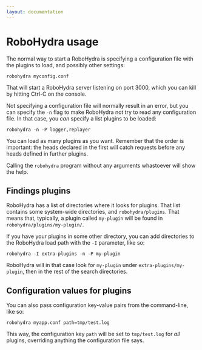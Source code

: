```yaml
---
layout: documentation
---
```

RoboHydra usage
===============

The normal way to start a RoboHydra is specifying a configuration file
with the plugins to load, and possibly other settings:

    robohydra myconfig.conf

That will start a RoboHydra server listening on port 3000, which you
can kill by hitting Ctrl-C on the console.

Not specifying a configuration file will normally result in an error,
but you can specify the `-n` flag to make RoboHydra not try to read
any configuration file. In that case, you _can_ specify a list plugins
to be loaded:

    robohydra -n -P logger,replayer

You can load as many plugins as you want. Remember that the order is
important: the heads declared in the first will catch requests before
any heads defined in further plugins.

Calling the `robohydra` program without any arguments whastoever will
show the help.


Findings plugins
----------------

RoboHydra has a list of directories where it looks for plugins. That
list contains some system-wide directories, and
`robohydra/plugins`. That means that, typically, a plugin called
`my-plugin` will be found in `robohydra/plugins/my-plugin/`.

If you have your plugins in some other directory, you can add
directories to the RoboHydra load path with the `-I` parameter, like
so:

    robohydra -I extra-plugins -n -P my-plugin

RoboHydra will in that case look for `my-plugin` under
`extra-plugins/my-plugin`, then in the rest of the search directories.


Configuration values for plugins
--------------------------------

You can also pass configuration key-value pairs from the command-line,
like so:

    robohydra myapp.conf path=tmp/test.log

This way, the configuration key `path` will be set to `tmp/test.log`
for *all* plugins, overriding anything the configuration file says.
